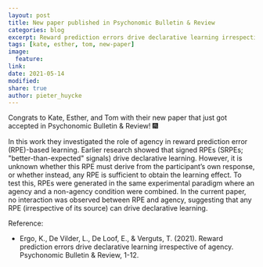 ```yaml
---
layout: post
title: New paper published in Psychonomic Bulletin & Review
categories: blog
excerpt: Reward prediction errors drive declarative learning irrespective of agency
tags: [kate, esther, tom, new-paper]
image:
  feature:
link:
date: 2021-05-14
modified:
share: true
author: pieter_huycke
---
```


Congrats to Kate, Esther, and Tom with their new paper that just got accepted in Psychonomic Bulletin & Review! :fireworks:
   
In this work they investigated the role of agency in reward prediction error (RPE)-based learning. Earlier research showed that signed RPEs (SRPEs; "better-than-expected" signals) drive declarative learning. However, it is unknown whether this RPE must derive from the participant’s own response, or whether instead, any RPE is sufficient to obtain the learning effect. To test this, RPEs were generated in the same experimental paradigm where an agency and a non-agency condition were combined. In the current paper, no interaction was observed between RPE and agency, suggesting that any RPE (irrespective of its source) can drive declarative learning.

Reference:
- Ergo, K., De Vilder, L., De Loof, E., & Verguts, T. (2021). Reward prediction errors drive declarative learning irrespective of agency. Psychonomic Bulletin & Review, 1-12.